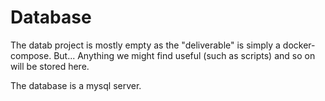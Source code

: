 # Database

The datab project is mostly empty as the "deliverable" is simply a docker-compose.
But... Anything we might find useful (such as scripts) and so on will be stored here.

The database is a mysql server.